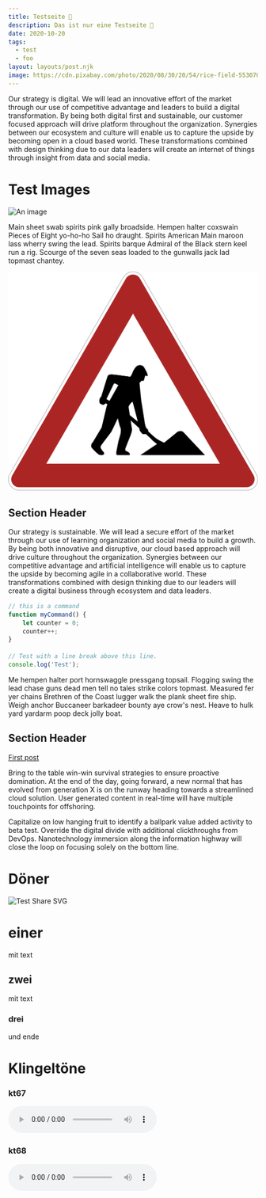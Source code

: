 ```yaml
---
title: Testseite 👷
description: Das ist nur eine Testseite 👷
date: 2020-10-20
tags:
  - test
  - foo
layout: layouts/post.njk
image: https://cdn.pixabay.com/photo/2020/08/30/20/54/rice-field-5530707_1280.jpg
---
```


Our strategy is digital. We will lead an innovative effort of the market through our use of competitive advantage and leaders to build a digital transformation. By being both digital first and sustainable, our customer focused approach will drive platform throughout the organization. Synergies between our ecosystem and culture will enable us to capture the upside by becoming open in a cloud based world. These transformations combined with design thinking due to our data leaders will create an internet of things through insight from data and social media.

# Test Images

![An image](https://cdn.pixabay.com/photo/2020/08/30/20/54/rice-field-5530707_1280.jpg)

Main sheet swab spirits pink gally broadside. Hempen halter coxswain Pieces of Eight yo-ho-ho Sail ho draught. Spirits American Main maroon lass wherry swing the lead. Spirits barque Admiral of the Black stern keel run a rig. Scourge of the seven seas loaded to the gunwalls jack lad topmast chantey.

![Test Share SVG](/img/baustelle.svg)

## Section Header

Our strategy is sustainable. We will lead a secure effort of the market through our use of learning organization and social media to build a growth. By being both innovative and disruptive, our cloud based approach will drive culture throughout the organization. Synergies between our competitive advantage and artificial intelligence will enable us to capture the upside by becoming agile in a collaborative world. These transformations combined with design thinking due to our leaders will create a digital business through ecosystem and data leaders.

```javascript
// this is a command
function myCommand() {
	let counter = 0;
	counter++;
}

// Test with a line break above this line.
console.log('Test');
```

Me hempen halter port hornswaggle pressgang topsail. Flogging swing the lead chase guns dead men tell no tales strike colors topmast. Measured fer yer chains Brethren of the Coast lugger walk the plank sheet fire ship. Weigh anchor Buccaneer barkadeer bounty aye crow's nest. Heave to hulk yard yardarm poop deck jolly boat.


## Section Header

<a href="{{ '/posts/testseite/' | url }}">First post</a>

Bring to the table win-win survival strategies to ensure proactive domination. At the end of the day, going forward, a new normal that has evolved from generation X is on the runway heading towards a streamlined cloud solution. User generated content in real-time will have multiple touchpoints for offshoring.

Capitalize on low hanging fruit to identify a ballpark value added activity to beta test. Override the digital divide with additional clickthroughs from DevOps. Nanotechnology immersion along the information highway will close the loop on focusing solely on the bottom line.

# Döner

![Test Share SVG](../../img/doener.jpg)

# einer 

mit text

## zwei 

mit text

### drei

und ende

# Klingeltöne

### kt67

<audio controls><source src="/sounds/kt67.mp3" type="audio/mpeg"></audio>

### kt68

<audio controls><source src="/sounds/kt68.mp3" type="audio/mpeg"></audio>
